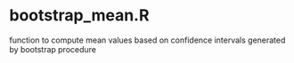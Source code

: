 # bootstrap_mean.R
function to compute mean values based on confidence intervals generated by bootstrap procedure
